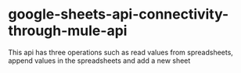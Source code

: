 
# google-sheets-api-connectivity-through-mule-api
This api has three operations such as read values from spreadsheets, append values in the spreadsheets and add a new sheet
